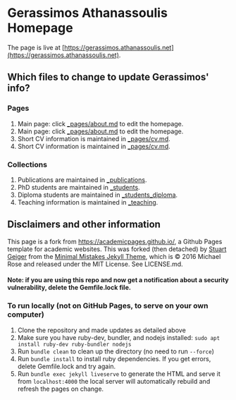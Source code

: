 # Gerassimos Athanassoulis Homepage

The page is live at [https://gerassimos.athanassoulis.net](https://gerassimos.athanassoulis.net).

## Which files to change to update Gerassimos' info?

### Pages
1. Main page: click [_pages/about.md](https://github.com/makathan/makathan.github.io/edit/master/_pages/about.md) to edit the homepage.
1. Main page: click [_pages/about.md](../edit/master/_pages/about.md) to edit the homepage.
1. Short CV information is maintained in [_pages/cv.md](https://github.com/makathan/makathan.github.io/blob/master/_pages/cv.md).
1. Short CV information is maintained in [_pages/cv.md](master/_pages/cv.md).

### Collections
1. Publications are maintained in [_publications](https://github.com/makathan/makathan.github.io/tree/master/_publications).
1. PhD students are maintained in [_students](https://github.com/makathan/makathan.github.io/tree/master/_students).
1. Diploma students are maintained in [_students_diploma](https://github.com/makathan/makathan.github.io/tree/master/_students_diploma).
1. Teaching information is maintained in [_teaching](https://github.com/makathan/makathan.github.io/tree/master/_teaching).

## Disclaimers and other information

This page is a fork from https://academicpages.github.io/, a Github Pages template for academic websites. This was forked (then detached) by [Stuart Geiger](https://github.com/staeiou) from the [Minimal Mistakes Jekyll Theme](https://mmistakes.github.io/minimal-mistakes/), which is © 2016 Michael Rose and released under the MIT License. See LICENSE.md.

#### Note: if you are using this repo and now get a notification about a security vulnerability, delete the Gemfile.lock file. 

### To run locally (not on GitHub Pages, to serve on your own computer)

1. Clone the repository and made updates as detailed above
1. Make sure you have ruby-dev, bundler, and nodejs installed: `sudo apt install ruby-dev ruby-bundler nodejs`
1. Run `bundle clean` to clean up the directory (no need to run `--force`)
1. Run `bundle install` to install ruby dependencies. If you get errors, delete Gemfile.lock and try again.
1. Run `bundle exec jekyll liveserve` to generate the HTML and serve it from `localhost:4000` the local server will automatically rebuild and refresh the pages on change.

